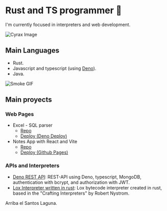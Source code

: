 # Rust and TS programmer 🦀
I'm currently focused in interpreters and web development.

![Cyrax Image](http://www.mortalkombatwarehouse.com/mk3/animations/cyrax-friendship.gif)
## Main Languages
- Rust.
- Javascript and typescript (using [Deno](https://deno.land/)).
- Java.

![Smoke GIF](http://www.mortalkombatwarehouse.com/mk3/animations/smoke.gif)
## Main proyects
### Web Pages
- Excel - SQL parser
    * [Repo](https://github.com/crr1c4/sql-converter)
    * [Deploy (Deno Deploy)](https://crr1c4-sql-converter.deno.dev/)
- Notes App with React and Vite
    * [Repo](https://github.com/crr1c4/react-notes)
    * [Deploy (Github Pages)](https://crr1c4.github.io/react-notes/)

### APIs and Interpreters
- [Deno REST API](https://github.com/crr1c4/sql-converter): REST-API using Deno, typescript, MongoDB, authentication with bcrypt, and authorization with JWT.
- [Lox Interpreter written in rust](https://github.com/crr1c4/lox-bytecode-interpreter): Lox bytecode interpreter created in rust, based in the "Crafting Interpreters" by Robert Nystrom.

Arriba el Santos Laguna.
